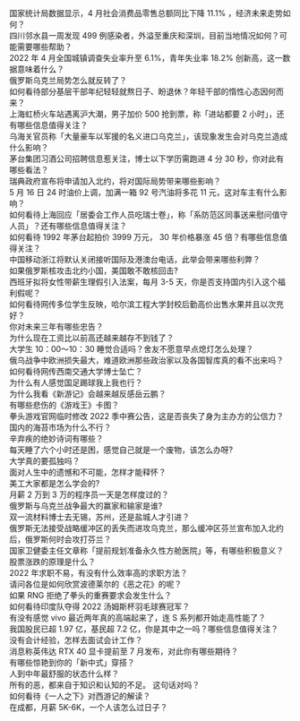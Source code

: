 国家统计局数据显示，4 月社会消费品零售总额同比下降 11.1% ，经济未来走势如何？  
四川邻水县一周发现 499 例感染者，外溢至重庆和深圳，目前当地情况如何？可能需要哪些帮助？  
2022 年 4 月全国城镇调查失业率升至 6.1%，青年失业率 18.2% 创新高，这一数据意味着什么？  
俄罗斯乌克兰局势怎么就反转了？  
如何看待部分基层干部年纪轻轻就熬日子、盼退休？年轻干部的惰性心态因何而来？  
上海虹桥火车站遇离沪大潮，男子加价 500 抢到票，称「进站都要 2 小时」，还有哪些信息值得关注？  
乌海关官员称「大量豪车以军援的名义进口乌克兰」，该现象发生会对乌克兰造成什么影响？  
茅台集团习酒公司招聘信息惹关注，博士以下学历需跑进 4 分 30 秒，你对此有哪些看法？  
瑞典政府宣布将申请加入北约，将对国际局势带来哪些影响？  
5 月 16 日 24 时油价上调，加满一箱 92 号汽油将多花 11 元，这对车主有什么影响？  
如何看待上海回应「居委会工作人员吃瑞士卷」，称「系防范区同事送来慰问值守人员」？还有哪些信息值得关注？  
如何看待 1992 年茅台起拍价 3999 万元， 30 年价格暴涨 45 倍？有哪些信息值得关注？  
中国移动浙江将默认关闭接听国际及港澳台电话，此举会带来哪些利弊？  
如果俄罗斯核攻击北约小国，美国敢不敢核回击?  
西班牙拟将女性带薪生理假引入法案，每月 3-5 天，你是否支持国内引入这个福利假呢？  
如何看待网传多位学生反映，哈尔滨工程大学封校后勤高价出售水果并且以次充好？  
你对未来三年有哪些忠告？  
为什么现在工资比以前高还越来越存不到钱了？  
大学生 10：00～10：30 睡觉合适吗？舍友不愿意早点熄灯怎么处理？  
俄乌战争中欧洲损失最大，难道欧洲那些政治家以及各国智库真的看不出来吗？  
如何看待网传西南交通大学博士坠亡？  
为什么有人感觉国足踢球我上我也行？  
为什么我看《新游记》会越来越反感岳云鹏？  
有哪些悲伤的《游戏王》卡图？  
拳头游戏官网临时修改 2022 季中赛公告，这是否丧失了身为主办方的公信力？  
国内的海苔市场为什么不行？  
辛弃疾的绝妙诗词有哪些？  
每天睡了六个小时还是困，感觉自己就是一个废物，该怎么办呀?  
大学真的要孤独吗？  
面对人生中的遗憾和不可能，怎样才能释怀？  
美工大家都是怎么学会的?  
月薪 2 万到 3 万的程序员一天是怎样度过的？  
俄罗斯与乌克兰战争最大的赢家和输家是谁?  
双一流材料博士去无锡，苏州，还是盐城人才引进？  
俄罗斯无法接受战略缓冲区的丢失而进攻乌克兰，那么缓冲区芬兰宣布加入北约后，俄罗斯何时会攻打芬兰？  
国家卫健委主任文章称「提前规划准备永久性方舱医院」等，有哪些积极意义？  
股票涨跌的原理是什么？  
2022 年求职不易，有没有什么效率高的求职方法？  
请问各位是如何欣赏波德莱尔的《恶之花》的呢？  
如果 RNG 拒绝了拳头的重赛要求会发生什么？  
如何看待印度队夺得 2022 汤姆斯杯羽毛球赛冠军？  
有没有感觉 vivo 最近两年真的高端起来了，连 S 系列都开始走高性能了？  
我国股民已超 1.97  亿，基民超 7.2 亿，你是其中之一吗？哪些信息值得关注？  
没有会计经验，怎样去面试会计工作？  
消息称英伟达 RTX 40 显卡提前至 7 月发布，对此你有哪些期待？  
有哪些惊艳到你的「新中式」穿搭？  
人到中年最舒服的状态什么样？  
所有的恶，都来自于知识和认知的不足。 这句话对吗？  
如何看待《一人之下》对西游记的解读？  
在成都，月薪 5K-6K，一个人该怎么过日子？  
